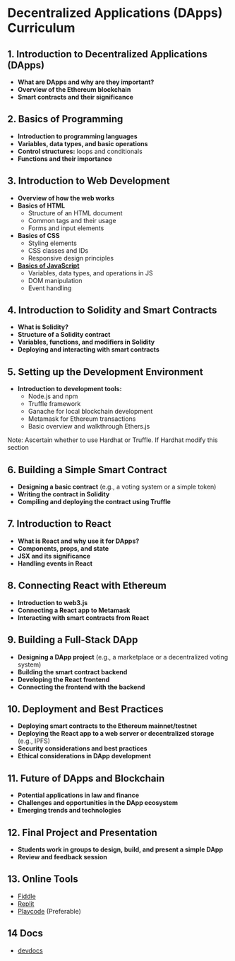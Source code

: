 # Decentralized Applications (DApps) Curriculum

## 1. Introduction to Decentralized Applications (DApps)

- **What are DApps and why are they important?**
- **Overview of the Ethereum blockchain**
- **Smart contracts and their significance**

## 2. Basics of Programming

- **Introduction to programming languages**
- **Variables, data types, and basic operations**
- **Control structures:** loops and conditionals
- **Functions and their importance**

## 3. Introduction to Web Development

- **Overview of how the web works**
- **Basics of HTML**
  - Structure of an HTML document
  - Common tags and their usage
  - Forms and input elements
- **Basics of CSS**
  - Styling elements
  - CSS classes and IDs
  - Responsive design principles
- **[Basics of JavaScript](./javascript.md)**
  - Variables, data types, and operations in JS
  - DOM manipulation
  - Event handling

## 4. Introduction to Solidity and Smart Contracts

- **What is Solidity?**
- **Structure of a Solidity contract**
- **Variables, functions, and modifiers in Solidity**
- **Deploying and interacting with smart contracts**

## 5. Setting up the Development Environment

- **Introduction to development tools:**
  - Node.js and npm
  - Truffle framework
  - Ganache for local blockchain development
  - Metamask for Ethereum transactions
  - Basic overview and walkthrough Ethers.js

Note: Ascertain whether to use Hardhat or Truffle. If Hardhat modify this section

## 6. Building a Simple Smart Contract

- **Designing a basic contract** (e.g., a voting system or a simple token)
- **Writing the contract in Solidity**
- **Compiling and deploying the contract using Truffle**

## 7. Introduction to React

- **What is React and why use it for DApps?**
- **Components, props, and state**
- **JSX and its significance**
- **Handling events in React**

## 8. Connecting React with Ethereum

- **Introduction to web3.js**
- **Connecting a React app to Metamask**
- **Interacting with smart contracts from React**

## 9. Building a Full-Stack DApp

- **Designing a DApp project** (e.g., a marketplace or a decentralized voting system)
- **Building the smart contract backend**
- **Developing the React frontend**
- **Connecting the frontend with the backend**

## 10. Deployment and Best Practices

- **Deploying smart contracts to the Ethereum mainnet/testnet**
- **Deploying the React app to a web server or decentralized storage** (e.g., IPFS)
- **Security considerations and best practices**
- **Ethical considerations in DApp development**

## 11. Future of DApps and Blockchain

- **Potential applications in law and finance**
- **Challenges and opportunities in the DApp ecosystem**
- **Emerging trends and technologies**

## 12. Final Project and Presentation

- **Students work in groups to design, build, and present a simple DApp**
- **Review and feedback session**

## 13. Online Tools

- [Fiddle](https://jsfiddle.net/)
- [Replit](https://replit.com/)
- [Playcode](https://playcode.io/) (Preferable)

## 14 Docs

- [devdocs](https://devdocs.io/)
